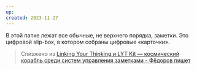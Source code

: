 ```yaml
---
up: 
created: 2023-11-27
---
```

В этой папке лежат все обычные, не верхнего порядка, заметки. Это цифровой slip-box, в котором собраны цифровые «карточки».

> Спизжено из [Linking Your Thinking и LYT Kit — космический корабль среди систем управления заметками - Фёдоров пишет](https://fedorovpishet.ru/lyt/)


